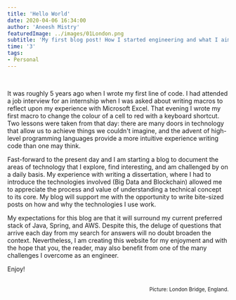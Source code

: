 ```yaml
---
title: 'Hello World'
date: 2020-04-06 16:34:00
author: 'Aneesh Mistry'
featuredImage: ../images/01London.png
subtitle: 'My first blog post! How I started engineering and what I aim to acheive'
time: '3'
tags: 
- Personal
---
```

<br>

<p>
It was roughly 5 years ago when I wrote my first line of code. I had attended a job interview for an internship when I was asked about writing macros to reflect upon my experience with Microsoft Excel. That evening I wrote my first macro to change the colour of a cell to red with a keyboard shortcut. Two lessons were taken from that day: there are many doors in technology that allow us to achieve things we couldn't imagine, and the advent of high-level programming languages provide a more intuitive experience writing code than one may think.
</p>
</p>
Fast-forward to the present day and I am starting a blog to document the areas of technology that I explore, find interesting, and am challenged by on a daily basis. My experience with writing a dissertation, where I had to introduce the technologies involved (Big Data and Blockchain) allowed me to appreciate the process and value of understanding a technical concept to its core. My blog will support me with the opportunity to write bite-sized posts on how and why the technologies I use work.
</p>
<p>
My expectations for this blog are that it will surround my current preferred stack of Java, Spring, and AWS. Despite this, the deluge of questions that arrive each day from my search for answers will no doubt broaden the context. Nevertheless, I am creating this website for my enjoyment and with the hope that you, the reader, may also benefit from one of the many challenges I overcome as an engineer.
</P>
<p>
Enjoy!
</p>
<br>
<small style="float: right;" >Picture: London Bridge, England. </small>
